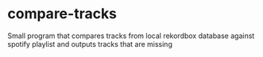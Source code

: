 # compare-tracks
Small program that compares tracks from local rekordbox database against spotify playlist and outputs tracks that are missing
